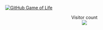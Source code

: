 [![GitHub Game of Life](https://github4life.herokuapp.com/ethomson.gif?z=6)](https://github4life.herokuapp.com/ethomson)



<p align="center"> 
  Visitor count<br>
  <img src="https://profile-counter.glitch.me/IAMNRP7/count.svg" />
</p>


